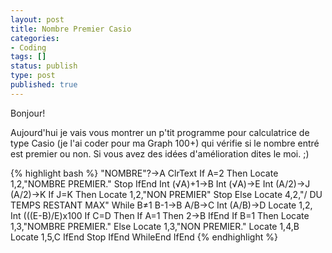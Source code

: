 ```yaml
---
layout: post
title: Nombre Premier Casio
categories:
- Coding
tags: []
status: publish
type: post
published: true
---
```

Bonjour!

Aujourd'hui je vais vous montrer un p'tit programme pour calculatrice de type Casio (je l'ai coder pour ma Graph 100+) qui vérifie si le nombre entré est premier ou non. Si vous avez des idées d'amélioration dites le moi. ;)

{% highlight bash %}
"NOMBRE"?→A
ClrText
If A=2
Then Locate 1,2,"NOMBRE PREMIER."
Stop
IfEnd
Int (√A)+1→B
Int (√A)→E
Int (A/2)→J
(A/2)→K
If J=K
Then Locate 1,2,"NON PREMIER"
Stop
Else
Locate 4,2,"/ DU TEMPS RESTANT MAX"
While B≠1
B-1→B
A/B→C
Int (A/B)→D
Locate 1,2, Int (((E-B)/E)x100
If C=D
Then If A=1
Then 2→B
IfEnd
If B=1
Then Locate 1,3,"NOMBRE PREMIER."
Else Locate 1,3,"NON PREMIER."
Locate 1,4,B
Locate 1,5,C
IfEnd
Stop
IfEnd
WhileEnd
IfEnd
{% endhighlight %}
